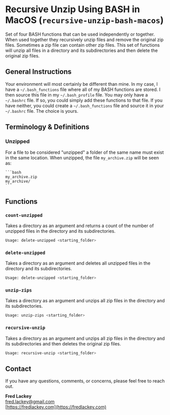 # Recursive Unzip Using BASH in MacOS (`recursive-unzip-bash-macos`)  

Set of four BASH functions that can be used independently or together.  When used together they recursively unzip files and remove the original zip files.  Sometimes a zip file can contain other zip files.  This set of functions will unzip all files in a directory and its subdirectories and then delete the original zip files.

## General Instructions

Your environment will most certainly be different than mine.  In my case, I have a `~/.bash_functions` file where all of my BASH functions are stored.  I then source this file in my `~/.bash_profile` file.  You may only have a `~/.bashrc` file.  If so, you could simply add these functions to that file.  If you have neither, you could create a `~/.bash_functions` file and source it in your `~/.bashrc` file.  The choice is yours.

## Terminology & Definitions

### Unzipped  

For a file to be considered "unzipped" a folder of the same name must exist in the same location.  When unzipped, the file `my_archive.zip` will be seen as:

    ```bash
    my_archive.zip
    my_archive/
    ```

## Functions

### `count-unzipped`

Takes a directory as an argument and returns a count of the number of unzipped files in the directory and its subdirectories.

```bash
Usage: delete-unzipped <starting_folder>
```

### `delete-unzipped`

Takes a directory as an argument and deletes all unzipped files in the directory and its subdirectories.

```bash
Usage: delete-unzipped <starting_folder>
```

### `unzip-zips`

Takes a directory as an argument and unzips all zip files in the directory and its subdirectories.

```bash
Usage: unzip-zips <starting_folder>
```

### `recursive-unzip`

Takes a directory as an argument and unzips all zip files in the directory and its subdirectories and then deletes the original zip files.

```bash
Usage: recursive-unzip <starting_folder>
```

## Contact  

If you have any questions, comments, or concerns, please feel free to reach out.  

**Fred Lackey**  
[fred.lackey@gmail.com](mailto:fred.lackey@gmail.com)  
[https://fredlackey.com](https://fredlackey.com)  